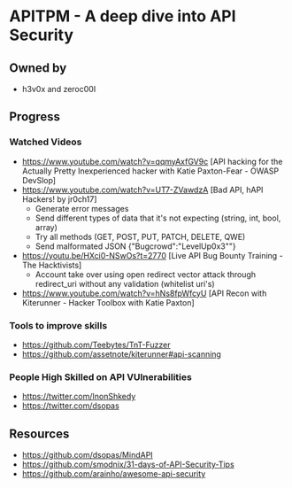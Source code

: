 # APITPM - A deep dive into API Security
## Owned by 
- h3v0x and zeroc00I
## Progress
### Watched Videos
- https://www.youtube.com/watch?v=qqmyAxfGV9c [API hacking for the Actually Pretty Inexperienced hacker with Katie Paxton-Fear - OWASP DevSlop]
- https://www.youtube.com/watch?v=UT7-ZVawdzA [Bad API, hAPI Hackers! by jr0ch17]
  - Generate error messages
  - Send different types of data that it's not expecting (string, int, bool, array)
  - Try all methods (GET, POST, PUT, PATCH, DELETE, QWE)
  - Send malformated JSON {"Bugcrowd":"LevelUp0x3""}
- https://youtu.be/HXci0-NSwOs?t=2770 [Live API Bug Bounty Training - The Hacktivists]
  - Account take over using open redirect vector attack through redirect_uri without any validation (whitelist uri's)
- https://www.youtube.com/watch?v=hNs8fpWfcyU [API Recon with Kiterunner - Hacker Toolbox with Katie Paxton]
### Tools to improve skills
- https://github.com/Teebytes/TnT-Fuzzer
- https://github.com/assetnote/kiterunner#api-scanning
### People High Skilled on API VUlnerabilities
- https://twitter.com/InonShkedy
- https://twitter.com/dsopas
## Resources
- https://github.com/dsopas/MindAPI
- https://github.com/smodnix/31-days-of-API-Security-Tips
- https://github.com/arainho/awesome-api-security
